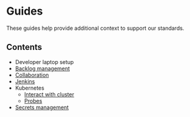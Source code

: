 # Guides
These guides help provide additional context to support our standards.

## Contents
- Developer laptop setup
- [Backlog management](backlog-management.md)
- [Collaboration](collaboration.md)
- [Jenkins](jenkins.md)
- Kubernetes
  - [Interact with cluster](kubernetes/interaction.md)
  - [Probes](kubernetes/probes.md)
- [Secrets management](secrets-management.md)
